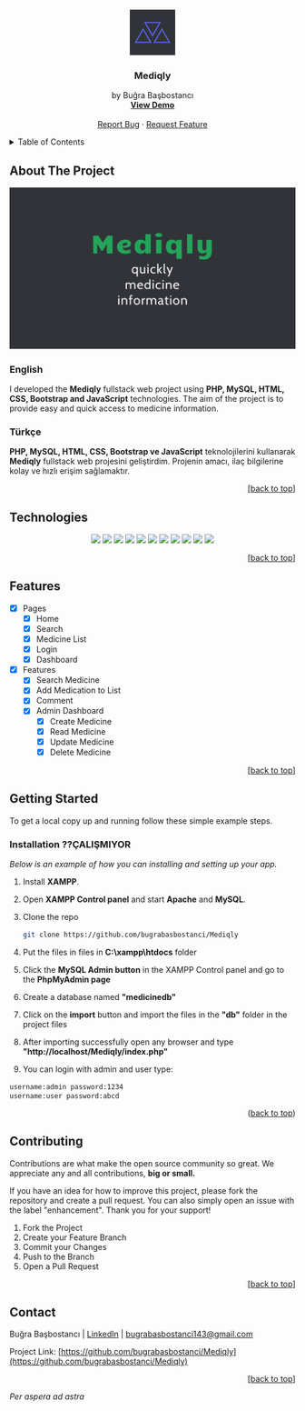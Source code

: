 <a name="readme-top"></a>

<!-- PROJECT LOGO -->
<br />
<div align="center">
  <a href="#">
    <img src="/mediqly.png" alt="Logo" width="80" height="80">
  </a>

  <h3 align="center">Mediqly</h3>
 <p align="center">
    by Buğra Başbostancı
    <br />
    <a href="link"><strong>View Demo</strong></a>
    <br />
    <br />
    <a href="link">Report Bug</a>
    ·
    <a href="link">Request Feature</a>
  </p>
</div>

<details>
  <summary>Table of Contents</summary>
  <ol>
    <li>
      <a href="#about-the-project">About The Project</a>
      <ul>
        <li><a href="#technologies">Technologies</a></li>
        <li><a href="#features">Features</a></li>
      </ul>
    </li>
    <li>
      <a href="#getting-started">Getting Started</a>
    </li>
    <li><a href="#contributing">Contributing</a></li>
    <li><a href="#contact">Contact</a></li>
  </ol>
</details>

## About The Project

<img src="/mediqly-wallpaper.png" alt="Alt text" title="Optional title">

### English

I developed the **Mediqly** fullstack web project using **PHP, MySQL, HTML, CSS, **Bootstrap** and JavaScript** technologies. The aim of the project is to provide easy and quick access to medicine information.

### Türkçe

**PHP, MySQL, HTML, CSS, **Bootstrap** ve JavaScript** teknolojilerini kullanarak **Mediqly** fullstack web projesini geliştirdim. Projenin amacı, ilaç bilgilerine kolay ve hızlı erişim sağlamaktır.

<p align="right">[<a href="#readme-top">back to top</a>]</p>

## Technologies

<p align="center">
  <a><img src="https://img.shields.io/badge/php-%23777BB4.svg?style=for-the-badge&logo=php&logoColor=white"/></a>
  <a><img src="https://img.shields.io/badge/mysql-%2300f.svg?style=for-the-badge&logo=mysql&logoColor=white"/></a>
  <a><img src="https://img.shields.io/badge/html5-%23E34F26.svg?style=for-the-badge&logo=html5&logoColor=white"/></a>
  <a><img src="https://img.shields.io/badge/css3-%231572B6.svg?style=for-the-badge&logo=css3&logoColor=white"/></a>
  <a><img src="https://img.shields.io/badge/bootstrap-%238511FA.svg?style=for-the-badge&logo=bootstrap&logoColor=white"/></a>
  <a><img src="https://img.shields.io/badge/javascript-%23323330.svg?style=for-the-badge&logo=javascript&logoColor=%23F7DF1E"/></a>
  <a><img src="https://img.shields.io/badge/git-%23F05033.svg?style=for-the-badge&logo=git&logoColor=white"/></a>
  <a><img src="https://img.shields.io/badge/github-%23121011.svg?style=for-the-badge&logo=github&logoColor=white"/></a>
  <a><img src="https://img.shields.io/badge/markdown-%23000000.svg?style=for-the-badge&logo=markdown&logoColor=white"/></a>
  <a><img src="https://img.shields.io/badge/Visual%20Studio%20Code-0078d7.svg?style=for-the-badge&logo=visual-studio-code&logoColor=white"/></a>
  <a><img src="https://img.shields.io/badge/vercel-%23000000.svg?style=for-the-badge&logo=vercel&logoColor=white"/></a>

</p>

<p align="right">[<a href="#readme-top">back to top</a>]</p>

<!-- Features -->

## Features

- [x] Pages
  - [x] Home
  - [x] Search
  - [x] Medicine List
  - [x] Login
  - [x] Dashboard
- [x] Features
  - [x] Search Medicine
  - [x] Add Medication to List
  - [x] Comment
  - [x] Admin Dashboard
    - [x] Create Medicine
    - [x] Read Medicine
    - [x] Update Medicine
    - [x] Delete Medicine

<p align="right">[<a href="#readme-top">back to top</a>]</p>

<!-- GETTING STARTED -->

## Getting Started

To get a local copy up and running follow these simple example steps.

### Installation ??ÇALIŞMIYOR

_Below is an example of how you can installing and setting up your app._

1. Install **XAMPP**.

2. Open **XAMPP Control panel** and start **Apache** and **MySQL**.

3. Clone the repo
   ```sh
   git clone https://github.com/bugrabasbostanci/Mediqly
   ```
4. Put the files in files in **C:\xampp\htdocs** folder

5. Click the **MySQL Admin button** in the XAMPP Control panel and go to the **PhpMyAdmin page**

6. Create a database named **"medicinedb"**

7. Click on the **import** button and import the files in the **"db"** folder in the project files

8. After importing successfully open any browser and type **"http://localhost/Mediqly/index.php"**

9. You can login with admin and user type:

```
username:admin password:1234
username:user password:abcd
```

<p align="right">(<a href="#readme-top">back to top</a>)</p>

<!-- CONTRIBUTING -->

## Contributing

Contributions are what make the open source community so great. We appreciate any and all contributions, **big or small.**

If you have an idea for how to improve this project, please fork the repository and create a pull request. You can also simply open an issue with the label "enhancement". Thank you for your support!

1. Fork the Project
2. Create your Feature Branch
3. Commit your Changes
4. Push to the Branch
5. Open a Pull Request

<p align="right">[<a href="#readme-top">back to top</a>]</p>

<!-- CONTACT -->

## Contact

Buğra Başbostancı | [LinkedIn](https://www.linkedin.com/in/bugrabasbostanci/) | bugrabasbostanci143@gmail.com

Project Link: [https://github.com/bugrabasbostanci/Mediqly](https://github.com/bugrabasbostanci/Mediqly)

<p align="right">[<a href="#readme-top">back to top</a>]</p>

<!-- GRINDING -->

_Per aspera ad astra_
